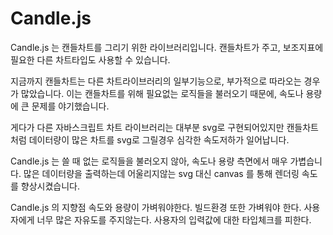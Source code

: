 # Candle.js
Candle.js 는 캔들차트를  그리기 위한 라이브러리입니다.
캔들차트가 주고, 보조지표에 필요한 다른 차트타입도 사용할 수 있습니다.

지금까지 캔들차트는 다른 차트라이브러리의 일부기능으로, 부가적으로 따라오는 경우가 많았습니다.
이는 캔들차트를 위해 필요없는 로직들을 불러오기 때문에, 속도나 용량에 큰 문제를 야기했습니다.

게다가 다른 자바스크립트 차트 라이브러리는 대부분 svg로 구현되어있지만
캔들차트처럼 데이터량이 많은 차트를 svg로 그릴경우 심각한 속도저하가 일어납니다.

Candle.js 는
쓸 때 없는 로직들을 불러오지 않아, 속도나 용량 측면에서 매우 가볍습니다.
많은 데이터량을 출력하는데 어울리지않는  svg 대신 canvas 를 통해 렌더링 속도를 향상시켰습니다.

Candle.js 의 지향점
속도와 용량이 가벼워야한다.
빌드환경 또한 가벼워야 한다.
사용자에게 너무 많은 자유도를 주지않는다.
사용자의 입력값에 대한 타입체크를 피한다.
